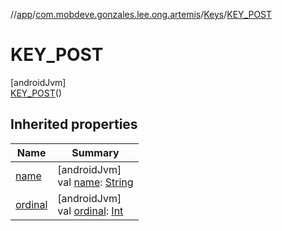 //[app](../../../../index.md)/[com.mobdeve.gonzales.lee.ong.artemis](../../index.md)/[Keys](../index.md)/[KEY_POST](index.md)

# KEY_POST

[androidJvm]\
[KEY_POST](index.md)()

## Inherited properties

| Name | Summary |
|---|---|
| [name](name.md) | [androidJvm]<br>val [name](name.md): [String](https://kotlinlang.org/api/latest/jvm/stdlib/kotlin/-string/index.html) |
| [ordinal](ordinal.md) | [androidJvm]<br>val [ordinal](ordinal.md): [Int](https://kotlinlang.org/api/latest/jvm/stdlib/kotlin/-int/index.html) |

